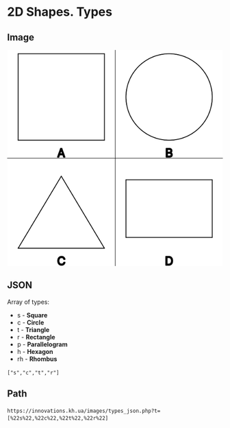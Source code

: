 # 2D Shapes. Types
## Image
<img src = "images/types_json.png">  

## JSON
Array of types:
* s - **Square**
* c - **Circle**
* t - **Triangle**
* r - **Rectangle**
* p - **Parallelogram**
* h - **Hexagon**
* rh - **Rhombus**

```["s","c","t","r"]```

## Path
``` https://innovations.kh.ua/images/types_json.php?t=[%22s%22,%22c%22,%22t%22,%22r%22] ```

